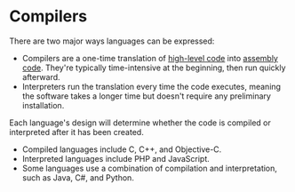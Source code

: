 
# Compilers

There are two major ways languages can be expressed:

- Compilers are a one-time translation of [high-level code](programming-basics.md) into [assembly code](programming-assembly.md). They're typically time-intensive at the beginning, then run quickly afterward.
- Interpreters run the translation every time the code executes, meaning the software takes a longer time but doesn't require any preliminary installation.

Each language's design will determine whether the code is compiled or interpreted after it has been created.

- Compiled languages include C, C++, and Objective-C.
- Interpreted languages include PHP and JavaScript.
- Some languages use a combination of compilation and interpretation, such as Java, C#, and Python.
